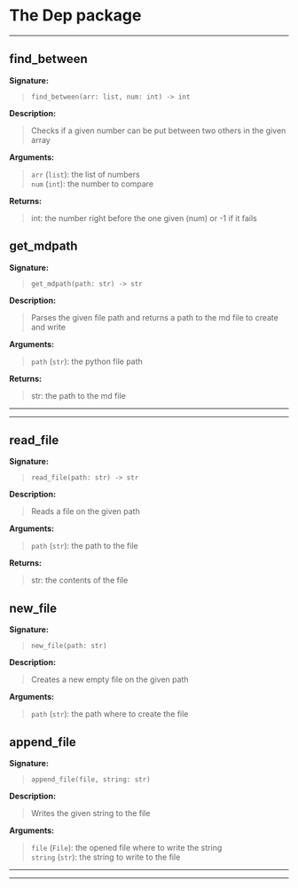 # The Dep package



  ---
  ## find\_between  
  
**Signature:**  
  
>```find_between(arr: list, num: int) -> int```  
  
**Description:**  
  
>Checks if a given number can be put between two others in the given array  
  
**Arguments:**  
  
>```arr``` (```list```): the list of numbers  
```num``` (```int```): the number to compare  
  
  
**Returns:**  
  
>int: the number right before the one given (num) or -1 if it fails
  
  
  
## get\_mdpath  
  
**Signature:**  
  
>```get_mdpath(path: str) -> str```  
  
**Description:**  
  
>Parses the given file path and returns a path to the md file to create and write  
  
**Arguments:**  
  
>```path``` (```str```): the python file path  
  
  
**Returns:**  
  
>str: the path to the md file
  
  
  


  ---

  

  ---
  ## read\_file  
  
**Signature:**  
  
>```read_file(path: str) -> str```  
  
**Description:**  
  
>Reads a file on the given path  
  
**Arguments:**  
  
>```path``` (```str```): the path to the file  
  
  
**Returns:**  
  
>str: the contents of the file
  
  
  
## new\_file  
  
**Signature:**  
  
>```new_file(path: str)```  
  
**Description:**  
  
>Creates a new empty file on the given path  
  
**Arguments:**  
  
>```path``` (```str```): the path where to create the file  
  
  
  
## append\_file  
  
**Signature:**  
  
>```append_file(file, string: str)```  
  
**Description:**  
  
>Writes the given string to the file  
  
**Arguments:**  
  
>```file``` (```File```): the opened file where to write the string  
```string``` (```str```): the string to write to the file  
  
  
  


  ---

  

  ---

  
